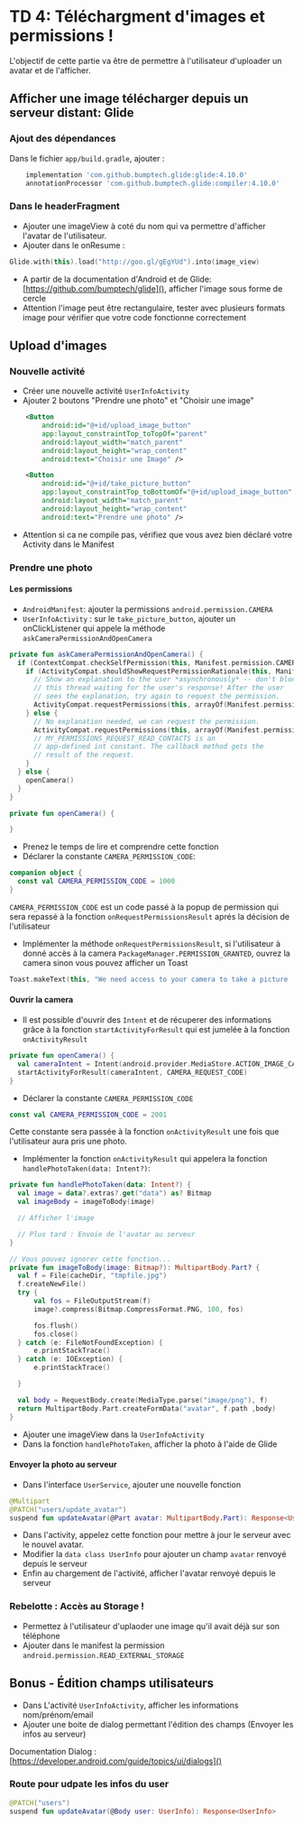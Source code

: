 # TD 4: Téléchargment d'images et permissions !

L'objectif de cette partie va être de permettre à l'utilisateur d'uploader un avatar et de l'afficher.

## Afficher une image télécharger depuis un serveur distant: Glide


### Ajout des dépendances

Dans le fichier `app/build.gradle`, ajouter :

```groovy
    implementation 'com.github.bumptech.glide:glide:4.10.0'
    annotationProcessor 'com.github.bumptech.glide:compiler:4.10.0'
```


### Dans le headerFragment

- Ajouter une imageView à coté du nom qui va permettre d'afficher l'avatar de l'utilisateur.
- Ajouter dans le onResume :

```kotlin
Glide.with(this).load("http://goo.gl/gEgYUd").into(image_view)
```

- A partir de la documentation d'Android et de Glide: [https://github.com/bumptech/glide](), afficher l'image sous forme de cercle
- Attention l'image peut être rectangulaire, tester avec plusieurs formats image pour vérifier que votre code fonctionne correctement

## Upload d'images

### Nouvelle activité
- Créer une nouvelle activité `UserInfoActivity`
- Ajouter 2 boutons "Prendre une photo" et "Choisir une image"

```xml
    <Button
        android:id="@+id/upload_image_button"
        app:layout_constraintTop_toTopOf="parent"
        android:layout_width="match_parent"
        android:layout_height="wrap_content"
        android:text="Choisir une Image" />

    <Button
        android:id="@+id/take_picture_button"
        app:layout_constraintTop_toBottomOf="@+id/upload_image_button"
        android:layout_width="match_parent"
        android:layout_height="wrap_content"
        android:text="Prendre une photo" />
```

- Attention si ca ne compile pas, vérifiez que vous avez bien déclaré votre Activity dans le Manifest

### Prendre une photo

#### Les permissions
- `AndroidManifest`: ajouter la permissions `android.permission.CAMERA`
- `UserInfoActivity` : sur le `take_picture_button`, ajouter un onClickListener qui appele la méthode `askCameraPermissionAndOpenCamera`


```kotlin
private fun askCameraPermissionAndOpenCamera() {
  if (ContextCompat.checkSelfPermission(this, Manifest.permission.CAMERA) != PackageManager.PERMISSION_GRANTED) {
    if (ActivityCompat.shouldShowRequestPermissionRationale(this, Manifest.permission.CAMERA)) {
      // Show an explanation to the user *asynchronously* -- don't block
      // this thread waiting for the user's response! After the user
      // sees the explanation, try again to request the permission.
      ActivityCompat.requestPermissions(this, arrayOf(Manifest.permission.CAMERA), CAMERA_PERMISSION_CODE )
    } else {
      // No explanation needed, we can request the permission.
      ActivityCompat.requestPermissions(this, arrayOf(Manifest.permission.CAMERA), CAMERA_PERMISSION_CODE )
      // MY_PERMISSIONS_REQUEST_READ_CONTACTS is an
      // app-defined int constant. The callback method gets the
      // result of the request.
    }
  } else {
    openCamera()
  }
}

private fun openCamera() {

}
```

- Prenez le temps de lire et comprendre cette fonction
- Déclarer la constante `CAMERA_PERMISSION_CODE`:

```kotlin
companion object {
  const val CAMERA_PERMISSION_CODE = 1000
}
```

`CAMERA_PERMISSION_CODE` est un code passé à la popup de permission qui sera repassé à la fonction `onRequestPermissionsResult` aprés la décision de l'utilisateur


- Implémenter la méthode `onRequestPermissionsResult`, si l'utilisateur à donné accès à la camera `PackageManager.PERMISSION_GRANTED`, ouvrez la camera sinon vous pouvez afficher un Toast 

```kotlin
Toast.makeText(this, "We need access to your camera to take a picture :'(", Toast.LENGTH_LONG)
```


#### Ouvrir la camera
- Il est possible d'ouvrir des `Intent` et de récuperer des informations grâce à la fonction `startActivityForResult` qui est jumelée à la fonction `onActivityResult`



```kotlin
private fun openCamera() {
  val cameraIntent = Intent(android.provider.MediaStore.ACTION_IMAGE_CAPTURE)
  startActivityForResult(cameraIntent, CAMERA_REQUEST_CODE)
}
```

- Déclarer la constante `CAMERA_PERMISSION_CODE`

```kotlin
const val CAMERA_PERMISSION_CODE = 2001
```

Cette constante sera passée à la fonction `onActivityResult` une fois que l'utilisateur aura pris une photo.

- Implémenter la fonction `onActivityResult` qui appelera la fonction `handlePhotoTaken(data: Intent?)`:


```kotlin
private fun handlePhotoTaken(data: Intent?) {
  val image = data?.extras?.get("data") as? Bitmap
  val imageBody = imageToBody(image)

  // Afficher l'image

  // Plus tard : Envoie de l'avatar au serveur
}

// Vous pouvez ignorer cette fonction...
private fun imageToBody(image: Bitmap?): MultipartBody.Part? {
  val f = File(cacheDir, "tmpfile.jpg")
  f.createNewFile()
  try {
      val fos = FileOutputStream(f)
      image?.compress(Bitmap.CompressFormat.PNG, 100, fos)

      fos.flush()
      fos.close()
  } catch (e: FileNotFoundException) {
      e.printStackTrace()
  } catch (e: IOException) {
      e.printStackTrace()

  }

  val body = RequestBody.create(MediaType.parse("image/png"), f)
  return MultipartBody.Part.createFormData("avatar", f.path ,body)
}
```

- Ajouter une imageView dans la `UserInfoActivity`
- Dans la fonction `handlePhotoTaken`, afficher la photo à l'aide de Glide

#### Envoyer la photo au serveur
- Dans l'interface `UserService`, ajouter une nouvelle fonction

```kotlin
@Multipart
@PATCH("users/update_avatar")
suspend fun updateAvatar(@Part avatar: MultipartBody.Part): Response<UserInfo>
```

- Dans l'activity, appelez cette fonction pour mettre à jour le serveur avec le nouvel avatar.
- Modifier la `data class UserInfo` pour ajouter un champ `avatar` renvoyé depuis le serveur
- Enfin au chargement de l'activité, afficher l'avatar renvoyé depuis le serveur


### Rebelotte : Accès au Storage !
- Permettez à l'utilisateur d'uplaoder une image qu'il avait déjà sur son téléphone
- Ajouter dans le manifest la permission `android.permission.READ_EXTERNAL_STORAGE`



## Bonus - Édition champs utilisateurs
- Dans L'activité `UserInfoActivity`, afficher les informations nom/prénom/email
- Ajouter une boite de dialog permettant l'édition des champs (Envoyer les infos au serveur)

Documentation Dialog : [https://developer.android.com/guide/topics/ui/dialogs]()

### Route pour udpate les infos du user

```kotlin
@PATCH("users")
suspend fun updateAvatar(@Body user: UserInfo): Response<UserInfo>
```
